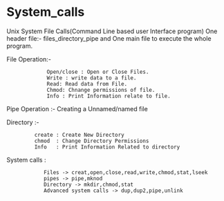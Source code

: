 # System_calls
Unix System File Calls(Command Line based user Interface program)
One header file:- files_directory_pipe
and One main file to execute the whole program.

File Operation:-

                 Open/close : Open or Close Files.
                 Write : write data to a file.
                 Read: Read data from File.
                 Chmod: Chnange permissions of file.
                 Info : Print Information relate to file.
                 
Pipe Operation :- 
                 Creating a Unnamed/named file

Directory :-

             create : Create New Directory
             chmod  : Change Directory Permissions
             Info   : Print Information Related to directory
             
 System calls : 
 
                Files -> creat,open,close,read,write,chmod,stat,lseek           
                pipes -> pipe,mknod
                Directory -> mkdir,chmod,stat
                Advanced system calls -> dup,dup2,pipe,unlink
